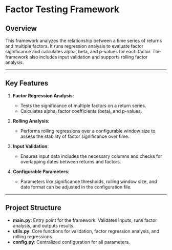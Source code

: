 # Factor Testing Framework

## Overview
This framework analyzes the relationship between a time series of returns and multiple factors. It runs regression analysis to evaluate factor significance and calculates alpha, beta, and p-values for each factor. The framework also includes input validation and supports rolling factor analysis.

---

## Key Features
1. **Factor Regression Analysis**:
   - Tests the significance of multiple factors on a return series.
   - Calculates alpha, factor coefficients (beta), and p-values.

2. **Rolling Analysis**:
   - Performs rolling regressions over a configurable window size to assess the stability of factor significance over time.

3. **Input Validation**:
   - Ensures input data includes the necessary columns and checks for overlapping dates between returns and factors.

4. **Configurable Parameters**:
   - Parameters like significance thresholds, rolling window size, and date format can be adjusted in the configuration file.

---

## Project Structure
- **main.py**: Entry point for the framework. Validates inputs, runs factor analysis, and outputs results.
- **utils.py**: Core functions for validation, factor regression analysis, and rolling regressions.
- **config.py**: Centralized configuration for all parameters.
